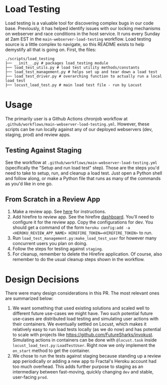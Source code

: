 # Load Testing

Load testing is a valuable tool for discovering complex bugs in our code base. Previously, it has helped identify issues with our locking mechanisms on webserver and race conditions in the host service. It runs every Sunday at 2am EST in the `main-webserver-load-testing` workflow. Load testing source is a little complex to navigate, so this README exists to help demystify all that is going on. First, the files:

```
./scripts/load_testing
├── __init__.py # packages load_testing module
├── load_test_utils.py # load test utility methods/constants
├── load_test_management.py # helps set up and tear down a load test
├── load_test_driver.py # overarching function to actually run a local load test
├── locust_load_test.py # main load test file - run by Locust
```

# Usage

The primarily user is a Github Actions chronjob workflow at `.github/workflows/main-webserver-load-testing.yml`. However, these scripts can be run locally against any of our deployed webservers (dev, staging, prod) and review apps.

## Testing Against Staging

See the workflow at `.github/workflows/main-webserver-load-testing.yml` (specifically the "Setup and run load test" step).
Those are the steps you'd need to take to setup, run, and cleanup a load test. Just open a Python shell and follow along, or make a Python file that runs as many of the commands as you'd like in one go.

## From Scratch in a Review App

1. Make a review app. See [here](https://www.notion.so/tryfractal/Steps-for-Doing-a-Webserver-Review-App-823cadbb422e401087625c69172cf4fb) for instructions.
2. Add hirefire to review app. See the hirefire [dashboard](https://manager.hirefire.io/). You'll need to configure it for the review app. Copy the configurations for dev. You should get a command of the form `heroku config:add -a <HEROKU_REVIEW_APP_NAME> HIREFIRE_TOKEN=<HIREFIRE_TOKEN>` to run.
3. Run `load_test_management.py:make_load_test_user` for however many concurrent users you plan on doing.
4. Follow the steps for testing against `staging`.
5. For cleanup, remember to delete the Hirefire application. Of course, also remember to do the usual cleanup steps shown in the workflow.

# Design Decisions

There were many design considerations in this PR. The most relevant ones are summarized below:

1. We want something that used existing solutions and scaled well to different future use-cases we might have. Two such potential future use-cases are distributed load testing and simulating user actions with their containers. We eventually settled on Locust, which makes it relatively easy to run load tests locally (as we do now) and has potential to scale with projects like https://github.com/FutureSharks/invokust. Simulating actions in containers can be done with `@locust.task` inside `locust_load_test.py:LoadTestUser`. Right now we only implement the `on_start` method to get the container.
2. We chose to run the tests against staging because standing up a review app periodically or adding a new app to Fractal's Heroku account had too much overhead. This adds further purpose to staging as an intermediary between fast-moving, quickly changing `dev` and stable, user-facing `prod`.
